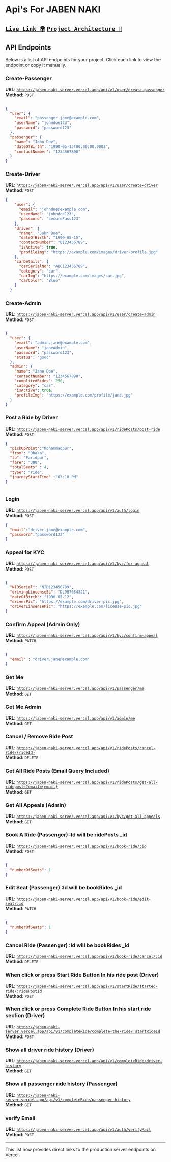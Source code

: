 

# Api's For JABEN NAKI 

## [`Live Link 🌍`](https://jaben-naki-server.vercel.app/) [`Project Architecture 📍`](https://www.figma.com/board/Legdx54d7O2mI4pHxWFZKA/Jaben-naki-thesis-Project?t=0Yau3f8ZJy6ig6Ej-0) 


## API Endpoints

Below is a list of API endpoints for your project. Click each link to view the endpoint or copy it manually.

### Create-Passenger
**URL**: [`https://jaben-naki-server.vercel.app/api/v1/user/create-passenger`](https://jaben-naki-server.vercel.app/api/v1/user/create-passenger)  
**Method**: `POST`

```json 

{
  "user": {
    "email": "passenger.jane@example.com",
    "userName": "johndoe123",
    "password": "password123"
  },
  "passenger": {
    "name": "John Doe",
    "dateOfBirth": "1990-05-15T00:00:00.000Z",
    "contactNumber": "1234567890"
  }
}

```


### Create-Driver
**URL**: [`https://jaben-naki-server.vercel.app/api/v1/user/create-driver`](https://jaben-naki-server.vercel.app/api/v1/user/create-driver)  
**Method**: `POST`

```json 
{
    "user": {
      "email": "johndoe@example.com",
      "userName": "johndoe123",
      "password": "securePass123"
    },
    "driver": {
      "name": "John Doe",
      "dateOfBirth": "1990-05-15",
      "contactNumber": "0123456789",
      "isActive": true,
      "profileImg": "https://example.com/images/driver-profile.jpg"
    },
    "carDetails": {
      "carSerialNo": "ABC123456789",
      "category": "car",
      "carImg": "https://example.com/images/car.jpg",
      "carColor": "Blue"
    }
  }

```



### Create-Admin
**URL**: [`https://jaben-naki-server.vercel.app/api/v1/user/create-admin`](https://jaben-naki-server.vercel.app/api/v1/user/create-admin)  
**Method**: `POST`

```json 

{
  "user": {
    "email": "admin.jane@example.com",
    "userName": "janeAdmin",
    "password": "password123",
    "status": "good"
  },
  "admin": {
    "name": "Jane Doe",
    "contactNumber": "1234567890",
    "complitedRides": 250,
    "category": "car",
    "isActive": true,
    "profileImg": "https://example.com/profile/jane.jpg"
  }
}

```


### Post a Ride by Driver
**URL**: [`https://jaben-naki-server.vercel.app/api/v1/ridePosts/post-ride`](https://jaben-naki-server.vercel.app/api/v1/ridePosts/post-ride)  
**Method**: `POST`


```json
{
  "pickUpPoint":"Mohammadpur",
  "from": "Dhaka",
  "to": "Faridpur",
  "fare": "300",
  "totalSeats" : 4,
  "type": "ride",
  "journeyStartTime" :"03:10 PM"
}



```

### Login
**URL**: [`https://jaben-naki-server.vercel.app/api/v1/auth/login`](https://jaben-naki-server.vercel.app/api/v1/auth/login)  
**Method**: `POST`

```json
{
  "email":"driver.jane@example.com",
  "password":"password123"
}

```


### Appeal for KYC
**URL**: [`https://jaben-naki-server.vercel.app/api/v1/kyc/for-appeal`](https://jaben-naki-server.vercel.app/api/v1/kyc/for-appeal)  
**Method**: `POST`

```json 

{
  "NIDSerial": "NID123456789",
  "drivingLincenseSL": "DL987654321",
  "dateOfBirth": "1990-05-12",
  "driverPic": "https://example.com/driver-pic.jpg",
  "driverLinsensePic": "https://example.com/license-pic.jpg"
}

```


### Confirm Appeal (Admin Only)
**URL**: [`https://jaben-naki-server.vercel.app/api/v1/kyc/confirm-appeal`](https://jaben-naki-server.vercel.app/api/v1/kyc/confirm-appeal)  
**Method**: `PATCH`

```json 

{
  "email" : "driver.jane@example.com"
}

```

### Get Me
**URL**: [`https://jaben-naki-server.vercel.app/api/v1/passenger/me`](https://jaben-naki-server.vercel.app/api/v1/user/me)  
**Method**: `GET`

### Get Me Admin
**URL**: [`https://jaben-naki-server.vercel.app/api/v1/admin/me`](https://jaben-naki-server.vercel.app/api/v1/admin/me)  
**Method**: `GET`

### Cancel / Remove Ride Post
**URL**: [`https://jaben-naki-server.vercel.app/api/v1/ridePosts/cancel-ride/{rideId}`](https://jaben-naki-server.vercel.app/api/v1/ridePosts/cancel-ride/671b3cbf6a71664d7498a57b)  
**Method**: `DELETE`

### Get All Ride Posts (Email Query Included)
**URL**: [`https://jaben-naki-server.vercel.app/api/v1/ridePosts/get-all-rideposts?email={email}`](https://jaben-naki-server.vercel.app/api/v1/ridePosts/get-all-rideposts?email=driver.jane@example.com)  
**Method**: `GET`

### Get All Appeals (Admin)
**URL**: [`https://jaben-naki-server.vercel.app/api/v1/kyc/get-all-appeals`](https://jaben-naki-server.vercel.app/api/v1/kyc/get-all-appeals)  
**Method**: `GET`

### Book A Ride (Passenger) :Id will be ridePosts _id
**URL**: [`https://jaben-naki-server.vercel.app/api/v1/book-ride/:id`](https://jaben-naki-server.vercel.app/api/v1/book-ride/:id)  
**Method**: `POST`

```json 

{
  "numberOfSeats": 1
}

```

### Edit Seat (Passenger) :Id will be bookRides  _id
**URL**: [`https://jaben-naki-server.vercel.app/api/v1/book-ride/edit-seat/:id`](https://jaben-naki-server.vercel.app/api/v1/book-ride/edit-seat/:id)  
**Method**: `PATCH`

```json 

{
  "numberOfSeats": 1
}

```

### Cancel Ride (Passenger) :Id will be bookRides  _id  
**URL**: [`https://jaben-naki-server.vercel.app/api/v1/book-ride/cancel/:id`](https://jaben-naki-server.vercel.app/api/v1/book-ride/cancel/:id)  
**Method**: `DELETE`

### When click or press Start Ride Button In his ride post (Driver)
**URL**: [`https://jaben-naki-server.vercel.app/api/v1/startRide/started-ride/:ridePostId`]()  
**Method**: `POST`

### When click or press Complete Ride Button In his start ride section (Driver) 
**URL**: [`https://jaben-naki-server.vercel.app/api/v1/completeRide/complete-the-ride/:startRideId`]()  
**Method**: `POST`

### Show all driver ride history (Driver) 
**URL**: [`https://jaben-naki-server.vercel.app/api/v1/completeRide/driver-history`]()  
**Method**: `GET`

### Show all passenger ride history (Passenger) 
**URL**: [`https://jaben-naki-server.vercel.app/api/v1/completeRide/passenger-history`]()  
**Method**: `GET`

### verify Email 
**URL**: [`https://jaben-naki-server.vercel.app/api/v1/auth/verifyMail`]()  
**Method**: `POST`

---

This list now provides direct links to the production server endpoints on Vercel.
